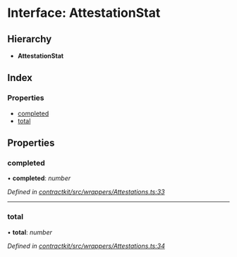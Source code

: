 # Interface: AttestationStat

## Hierarchy

* **AttestationStat**

## Index

### Properties

* [completed](_wrappers_attestations_.attestationstat.md#completed)
* [total](_wrappers_attestations_.attestationstat.md#total)

## Properties

###  completed

• **completed**: *number*

*Defined in [contractkit/src/wrappers/Attestations.ts:33](https://github.com/medhak1/celo-monorepo/blob/master/packages/sdk/contractkit/src/wrappers/Attestations.ts#L33)*

___

###  total

• **total**: *number*

*Defined in [contractkit/src/wrappers/Attestations.ts:34](https://github.com/medhak1/celo-monorepo/blob/master/packages/sdk/contractkit/src/wrappers/Attestations.ts#L34)*
